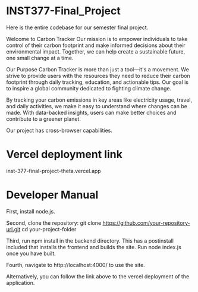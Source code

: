# INST377-Final_Project
Here is the entire codebase for our semester final project.

Welcome to Carbon Tracker
Our mission is to empower individuals to take control of their carbon footprint and make informed decisions about their environmental impact. Together, we can help create a sustainable future, one small change at a time.

Our Purpose
Carbon Tracker is more than just a tool—it's a movement. We strive to provide users with the resources they need to reduce their carbon footprint through daily tracking, education, and actionable tips. Our goal is to inspire a global community dedicated to fighting climate change.

By tracking your carbon emissions in key areas like electricity usage, travel, and daily activities, we make it easy to understand where changes can be made. With data-backed insights, users can make better choices and contribute to a greener planet.

Our project has cross-browser capabilities. 

# Vercel deployment link
inst-377-final-project-theta.vercel.app

# Developer Manual
First, install node.js. 

Second, clone the repository: 
git clone https://github.com/your-repository-url.git 
cd your-project-folder

Third, run npm install in the backend directory. This has a postinstall included that installs the frontend and builds the site. Run node index.js once you have built. 

Fourth, navigate to http://localhost:4000/ to use the site. 

Alternatively, you can follow the link above to the vercel deployment of the application. 


